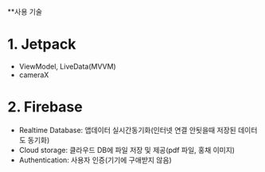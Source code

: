
**사용 기술

# 1. Jetpack
- ViewModel, LiveData(MVVM)
- cameraX

# 2. Firebase
- Realtime Database: 앱데이터 실시간동기화(인터넷 연결 안됫을때 저장된 데이터도 동기화)
- Cloud storage: 클라우드 DB에 파일 저장 및 제공(pdf 파일, 홍채 이미지)
- Authentication: 사용자 인증(기기에 구애받지 않음)
